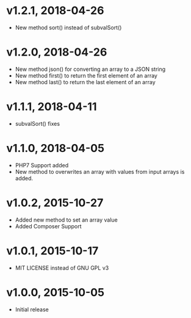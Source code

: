# v1.2.1, 2018-04-26
* New method sort() instead of subvalSort()

# v1.2.0, 2018-04-26
* New method json() for converting an array to a JSON string
* New method first() to return the first element of an array
* New method last() to return the last element of an array

# v1.1.1, 2018-04-11
* subvalSort() fixes

# v1.1.0, 2018-04-05
* PHP7 Support added
* New method to overwrites an array with values from input arrays is added.

# v1.0.2, 2015-10-27
* Added new method to set an array value
* Added Composer Support

# v1.0.1, 2015-10-17
* MIT LICENSE instead of GNU GPL v3

# v1.0.0, 2015-10-05
* Initial release
